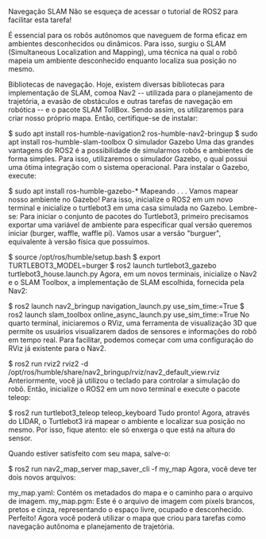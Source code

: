 Navegação SLAM
Não se esqueça de acessar o tutorial de ROS2 para facilitar esta tarefa!

É essencial para os robôs autônomos que naveguem de forma eficaz em ambientes desconhecidos
ou dinâmicos. Para isso, surgiu o SLAM (Simultaneous Localization and Mapping), uma técnica
na qual o robô mapeia um ambiente desconhecido enquanto localiza sua posição no mesmo.

Bibliotecas de navegação.
Hoje, existem diversas bibliotecas para implementação de SLAM, comoa Nav2 -- utilizada para o
planejamento de trajetória, a evasão de obstáculos e outras tarefas de navegação em robótica
-- e o pacote SLAM TollBox. Sendo assim, os utilizaremos para criar nosso próprio mapa. Então,
certifique-se de instalar:

 $ sudo apt install ros-humble-navigation2 ros-humble-nav2-bringup
 $ sudo apt install ros-humble-slam-toolbox
O simulador Gazebo
Uma das grandes vantagens do ROS2 é a possibilidade de simularmos robôs e ambientes de forma
simples. Para isso, utilizaremos o simulador Gazebo, o qual possui uma ótima integração com o
sistema operacional. Para instalar o Gazebo, execute:

$ sudo apt install ros-humble-gazebo-*
Mapeando . . .
Vamos mapear nosso ambiente no Gazebo! Para isso, inicialize o ROS2 em um novo terminal e
inicialize o turtlebot3 em uma casa simulada no Gazebo.
Lembre-se: Para iniciar o conjunto de pacotes do Turtlebot3, primeiro precisamos exportar
uma variável de ambiente para especificar qual versão queremos iniciar (burger, waffle,
waffle pi). Vamos usar a versão "burguer", equivalente à versão física que possuimos.

$ source /opt/ros/humble/setup.bash
$ export TURTLEBOT3_MODEL=burger
$ ros2 launch turtlebot3_gazebo turtlebot3_house.launch.py
Agora, em um novos terminais, inicialize o Nav2 e o SLAM Toolbox, a implementação de SLAM
escolhida, fornecida pela Nav2:

$ ros2 launch nav2_bringup navigation_launch.py use_sim_time:=True
$ ros2 launch slam_toolbox online_async_launch.py use_sim_time:=True
No quarto terminal, iniciaremos o RViz, uma ferramenta de visualização 3D que permite os
usuários visualizarem dados de sensores e informações do robô em tempo real. Para facilitar,
podemos começar com uma configuração do RViz já existente para o Nav2.

$ ros2 run rviz2 rviz2 -d /opt/ros/humble/share/nav2_bringup/rviz/nav2_default_view.rviz
Anteriormente, você já utilizou o teclado para controlar a simulação do robô. Então, inicialize
o ROS2 em um novo terminal e execute o pacote teleop:

$ ros2 run turtlebot3_teleop teleop_keyboard
Tudo pronto! Agora, através do LIDAR, o Turtlebot3 irá mapear o ambiente e localizar sua posição
no mesmo. Por isso, fique atento: ele só enxerga o que está na altura do sensor.

Quando estiver satisfeito com seu mapa, salve-o:

$ ros2 run nav2_map_server map_saver_cli -f my_map
Agora, você deve ter dois novos arquivos:

my_map.yaml: Contém os metadados do mapa e o caminho para o arquivo de imagem.
my_map.pgm: Este é o arquivo de imagem com pixels brancos, pretos e cinza, representando o
espaço livre, ocupado e desconhecido.
Perfeito! Agora você poderá utilizar o mapa que criou para tarefas como navegação autônoma
e planejamento de trajetória.
